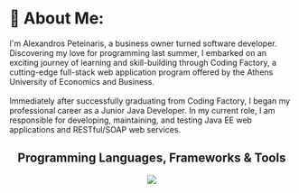 <!-- <h1 align="center">Hello there!</h1> -->
# 💫 About Me:

I'm Alexandros Peteinaris, a business owner turned software developer. Discovering my love for programming last summer, I embarked on an exciting journey of learning and skill-building through Coding Factory, a cutting-edge full-stack web application program offered by the Athens University of Economics and Business.
<br>
<br>
Immediately after successfully graduating from Coding Factory, I began my professional career as a Junior Java Developer. In my current role, I am responsible for developing, maintaining, and testing Java EE web applications and RESTful/SOAP web services.
<br>
<h2 align=center>Programming Languages, Frameworks & Tools</h2>

</p>

<!-- ## 🌐 Socials:
[![LinkedIn](https://img.shields.io/badge/LinkedIn-%230077B5.svg?logo=linkedin&logoColor=white)](https://linkedin.com/in/https://www.linkedin.com/in/alexandros-peteinaris/) -->

<!-- [![My Skills](https://skillicons.dev/icons?i=java,spring,hibernate,maven,gradle,js,html,css,mysql,git,postman)](https://skillicons.dev) -->
<p align="center">
  <a href="https://skillicons.dev">
    <img src="https://skillicons.dev/icons?i=java,spring,hibernate,maven,gradle,cs,dotnet,js,ts,nodejs,mongodb,html,css,bootstrap,postgres,mysql,git,gitlab,postman,docker" />
  </a>
</p>



<!-- ## 🏆 GitHub Trophies
![](https://github-profile-trophy.vercel.app/?username=AlexPeti&theme=monokai&no-frame=true&no-bg=true&margin-w=4) -->





<!-- [![Anurag's GitHub stats](https://github-readme-stats.vercel.app/api?username=AlexPeti)](https://github.com/anuraghazra/github-readme-stats) -->




          

      
          

<!---
AlexPeti/AlexPeti is a ✨ special ✨ repository because its `README.md` (this file) appears on your GitHub profile.
You can click the Preview link to take a look at your changes.
--->
